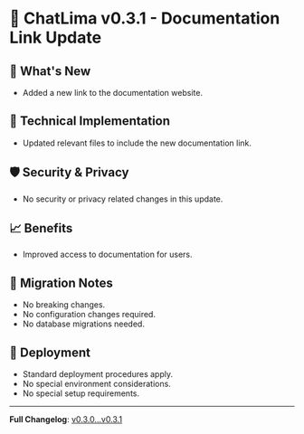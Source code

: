 # 🚀 ChatLima v0.3.1 - Documentation Link Update

## 🎯 What's New
- Added a new link to the documentation website.

## 🔧 Technical Implementation
- Updated relevant files to include the new documentation link.

## 🛡️ Security & Privacy
- No security or privacy related changes in this update.

## 📈 Benefits
- Improved access to documentation for users.

## 🔄 Migration Notes
- No breaking changes.
- No configuration changes required.
- No database migrations needed.

## 🚀 Deployment
- Standard deployment procedures apply.
- No special environment considerations.
- No special setup requirements.

---

**Full Changelog**: [v0.3.0...v0.3.1](https://github.com/brooksy4503/chatlima/compare/v0.3.0...v0.3.1) 